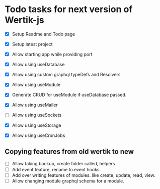 # Todo tasks for next version of Wertik-js

- [x] Setup Readme and Todo page

- [x] Setup latest project

- [x] Allow starting app while providing port

- [x] Allow using useDatabase

- [x] Allow using custom graphql typeDefs and Resolvers

- [x] Allow using useModule

- [x] Generate CRUD for useModule if useDatabase passed.

- [x] Allow using useMailer

- [ ] Allow using useSockets

- [x] Allow using useStorage

- [x] Allow using useCronJobs

## Copying features from old wertik to new

- [ ] Allow taking backup, create folder called, helpers
- [ ] Add event feature, rename to event hooks.
- [ ] Add over writing features of modules. like create, update, read, view.
- [ ] Allow changing module graphql schema for a module.
